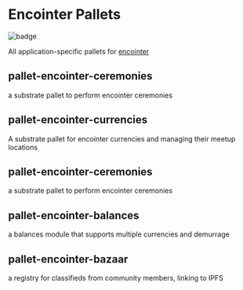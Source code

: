 # Encointer Pallets

![badge](https://img.shields.io/badge/substrate-2.0.0-success)

All application-specific pallets for [encointer](https://encointer.org)

## pallet-encointer-ceremonies
a substrate pallet to perform encointer ceremonies

## pallet-encointer-currencies
A substrate pallet for encointer currencies and managing their meetup locations

## pallet-encointer-ceremonies
a substrate pallet to perform encointer ceremonies

## pallet-encointer-balances
a balances module that supports multiple currencies and demurrage

## pallet-encointer-bazaar
a registry for classifieds from community members, linking to IPFS
